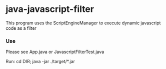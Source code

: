 # java-javascript-filter
This program uses the ScriptEngineManager to execute dynamic javascript code as a filter

### Use
Please see App.java or JavascriptFilterTest.java

Run: cd DIR; java -jar ./target/*.jar

